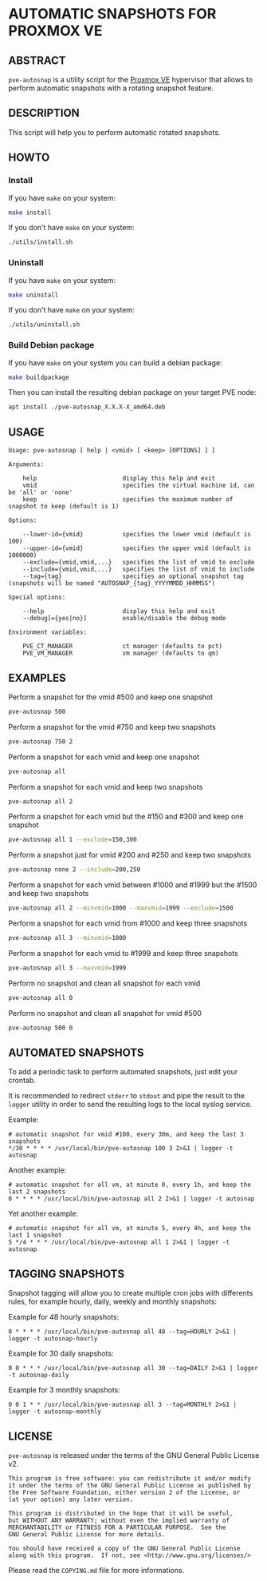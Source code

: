 # AUTOMATIC SNAPSHOTS FOR PROXMOX VE

## ABSTRACT

`pve-autosnap` is a utility script for the [Proxmox VE](https://www.proxmox.com) hypervisor that allows to perform automatic snapshots with a rotating snapshot feature.

## DESCRIPTION

This script will help you to perform automatic rotated snapshots.

## HOWTO

### Install

If you have `make` on your system:

```bash
make install
```

If you don't have `make` on your system:

```bash
./utils/install.sh
```

### Uninstall

If you have `make` on your system:

```bash
make uninstall
```

If you don't have `make` on your system:

```bash
./utils/uninstall.sh
```

### Build Debian package

If you have `make` on your system you can build a debian package:

```bash
make buildpackage
```

Then you can install the resulting debian package on your target PVE node:

```bash
apt install ./pve-autosnap_X.X.X-X_amd64.deb
```

## USAGE

```
Usage: pve-autosnap [ help | <vmid> [ <keep> [OPTIONS] ] ]

Arguments:

    help                        display this help and exit
    vmid                        specifies the virtual machine id, can be 'all' or 'none'
    keep                        specifies the maximum number of snapshot to keep (default is 1)

Options:

    --lower-id={vmid}           specifies the lower vmid (default is 100)
    --upper-id={vmid}           specifies the upper vmid (default is 1000000)
    --exclude={vmid,vmid,...}   specifies the list of vmid to exclude
    --include={vmid,vmid,...}   specifies the list of vmid to include
    --tag={tag}                 specifies an optional snapshot tag (snapshots will be named "AUTOSNAP_{tag}_YYYYMMDD_HHMMSS")

Special options:

    --help                      display this help and exit
    --debug[={yes|no}]          enable/disable the debug mode

Environment variables:

    PVE_CT_MANAGER              ct manager (defaults to pct)
    PVE_VM_MANAGER              vm manager (defaults to qm)

```

## EXAMPLES

Perform a snapshot for the vmid #500 and keep one snapshot

```bash
pve-autosnap 500
```

Perform a snapshot for the vmid #750 and keep two snapshots

```bash
pve-autosnap 750 2
```

Perform a snapshot for each vmid and keep one snapshot

```bash
pve-autosnap all
```

Perform a snapshot for each vmid and keep two snapshots

```bash
pve-autosnap all 2
```

Perform a snapshot for each vmid but the #150 and #300 and keep one snapshot

```bash
pve-autosnap all 1 --exclude=150,300
```

Perform a snapshot just for vmid #200 and #250 and keep two snapshots

```bash
pve-autosnap none 2 --include=200,250
```

Perform a snapshot for each vmid between #1000 and #1999 but the #1500 and keep two snapshots

```bash
pve-autosnap all 2 --minvmid=1000 --maxvmid=1999 --exclude=1500
```

Perform a snapshot for each vmid from #1000 and keep three snapshots

```bash
pve-autosnap all 3 --minvmid=1000
```

Perform a snapshot for each vmid to #1999 and keep three snapshots

```bash
pve-autosnap all 3 --maxvmid=1999
```

Perform no snapshot and clean all snapshot for each vmid

```bash
pve-autosnap all 0
```

Perform no snapshot and clean all snapshot for vmid #500

```bash
pve-autosnap 500 0
```

## AUTOMATED SNAPSHOTS

To add a periodic task to perform automated snapshots, just edit your crontab.

It is recommended to redirect `stderr` to `stdout` and pipe the result to the
`logger` utility in order to send the resulting logs to the local syslog service.

Example:

```crontab
# automatic snapshot for vmid #100, every 30m, and keep the last 3 snapshots
*/30 * * * * /usr/local/bin/pve-autosnap 100 3 2>&1 | logger -t autosnap
```

Another example:

```crontab
# automatic snapshot for all vm, at minute 0, every 1h, and keep the last 2 snapshots
0 * * * * /usr/local/bin/pve-autosnap all 2 2>&1 | logger -t autosnap
```

Yet another example:

```crontab
# automatic snapshot for all vm, at minute 5, every 4h, and keep the last 1 snapshot
5 */4 * * * /usr/local/bin/pve-autosnap all 1 2>&1 | logger -t autosnap
```

## TAGGING SNAPSHOTS

Snapshot tagging will allow you to create multiple cron jobs with differents rules, for example hourly, daily, weekly and monthly snapshots:

Example for 48 hourly snapshots:

```crontab
0 * * * * /usr/local/bin/pve-autosnap all 48 --tag=HOURLY 2>&1 | logger -t autosnap-hourly
```

Example for 30 daily snapshots:

```crontab
0 0 * * * /usr/local/bin/pve-autosnap all 30 --tag=DAILY 2>&1 | logger -t autosnap-daily
```

Example for 3 monthly snapshots:

```crontab
0 0 1 * * /usr/local/bin/pve-autosnap all 3 --tag=MONTHLY 2>&1 | logger -t autosnap-monthly
```

## LICENSE

`pve-autosnap` is released under the terms of the GNU General Public License v2.

```
This program is free software: you can redistribute it and/or modify
it under the terms of the GNU General Public License as published by
the Free Software Foundation, either version 2 of the License, or
(at your option) any later version.

This program is distributed in the hope that it will be useful,
but WITHOUT ANY WARRANTY; without even the implied warranty of
MERCHANTABILITY or FITNESS FOR A PARTICULAR PURPOSE.  See the
GNU General Public License for more details.

You should have received a copy of the GNU General Public License
along with this program.  If not, see <http://www.gnu.org/licenses/>
```

Please read the `COPYING.md` file for more informations.
